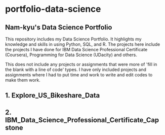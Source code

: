 # portfolio-data-science
## Nam-kyu's Data Science Portfolio
This repository includes my Data Science Portfolio.
It highlights my knowledge and skills in using Python, SQL, and R.
The projects here include the projects I have done for IBM Data Science Professional Certificate (Coursera),
Programming for Data Science (UDacity) and others.

This does not include any projects or assignments that were more of 'fill in the blank with a line of code' types.
I have only included projects and assignments where I had to put time and work to write and edit codes to make them work.

## 1. Explore_US_Bikeshare_Data

## 2. IBM_Data_Science_Professional_Certificate_Capstone

